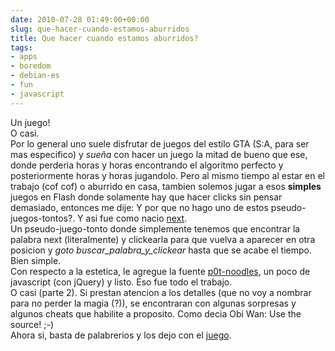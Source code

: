 ```yaml
---  
date: 2010-07-28 01:49:00+00:00  
slug: que-hacer-cuando-estamos-aburridos  
title: Que hacer cuando estamos aburridos?  
tags:  
- apps  
- boredom  
- debian-es  
- fun  
- javascript  
---  
```

  
Un juego!  
O casi.  
Por lo general uno suele disfrutar de juegos del estilo GTA (S:A, para ser mas especifico) y _sueña_ con hacer un juego la mitad de bueno que ese, donde perderia horas y horas encontrando el algoritmo perfecto y posteriormente horas y horas jugandolo. Pero al mismo tiempo al estar en el trabajo (cof cof) o aburrido en casa, tambien solemos jugar a esos **simples** juegos en Flash donde solamente hay que hacer clicks sin pensar demasiado, entonces me dije: Y por que no hago uno de estos pseudo-juegos-tontos?. Y asi fue como nacio [next](http://cacavoladora.org/e/xperiments/n/ext/word.html).  
Un pseudo-juego-tonto donde simplemente tenemos que encontrar la palabra next (literalmente) y clickearla para que vuelva a aparecer en otra posicion y _goto buscar_palabra_y_clickear_ hasta que se acabe el tiempo. Bien simple.  
Con respecto a la estetica, le agregue la fuente [p0t-noodles](http://jope.fi/fonts/), un poco de javascript (con jQuery) y listo. Eso fue todo el trabajo.  
O casi (parte 2). Si prestan atencion a los detalles (que no voy a nombrar para no perder la magia (?)), se encontraran con algunas sorpresas y algunos cheats que habilite a proposito. Como decia Obi Wan: Use the source! ;-)   
Ahora si, basta de palabrerios y los dejo con el [juego](http://cacavoladora.org/e/xperiments/n/ext/word.html).  
